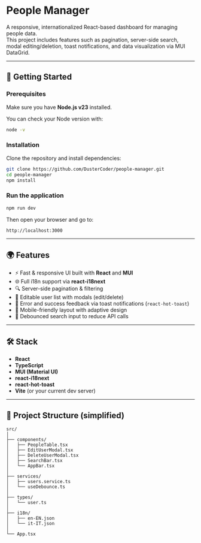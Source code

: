 # People Manager

A responsive, internationalized React-based dashboard for managing people data.  
This project includes features such as pagination, server-side search, modal editing/deletion, toast notifications, and data visualization via MUI DataGrid.

---

## 🚀 Getting Started

### Prerequisites

Make sure you have **Node.js v23** installed.

You can check your Node version with:

```bash
node -v
```

### Installation

Clone the repository and install dependencies:

```bash
git clone https://github.com/DusterCoder/people-manager.git
cd people-manager
npm install
```

### Run the application

```bash
npm run dev
```

Then open your browser and go to:

```
http://localhost:3000
```

---

## 🌍 Features

- ⚡ Fast & responsive UI built with **React** and **MUI**
- 🌐 Full i18n support via **react-i18next**
- 🔍 Server-side pagination & filtering
- 🧾 Editable user list with modals (edit/delete)
- 🔔 Error and success feedback via toast notifications (`react-hot-toast`)
- 📱 Mobile-friendly layout with adaptive design
- 🧠 Debounced search input to reduce API calls

---

## 🛠️ Stack

- **React**
- **TypeScript**
- **MUI (Material UI)**
- **react-i18next**
- **react-hot-toast**
- **Vite** (or your current dev server)

---

## 📂 Project Structure (simplified)

```
src/
│
├── components/
│   ├── PeopleTable.tsx
│   ├── EditUserModal.tsx
│   ├── DeleteUserModal.tsx
│   ├── SearchBar.tsx
│   └── AppBar.tsx
│
├── services/
│   ├── users.service.ts
│   └── useDebounce.ts
│
├── types/
│   └── user.ts
│
├── i18n/
│   ├── en-EN.json
│   └── it-IT.json
│
└── App.tsx
```